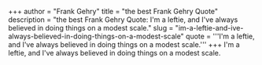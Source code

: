 +++
author = "Frank Gehry"
title = "the best Frank Gehry Quote"
description = "the best Frank Gehry Quote: I'm a leftie, and I've always believed in doing things on a modest scale."
slug = "im-a-leftie-and-ive-always-believed-in-doing-things-on-a-modest-scale"
quote = '''I'm a leftie, and I've always believed in doing things on a modest scale.'''
+++
I'm a leftie, and I've always believed in doing things on a modest scale.
